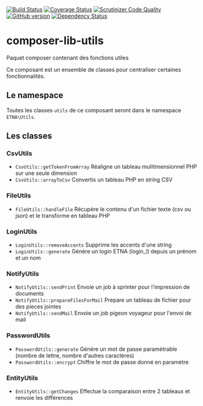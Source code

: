 [![Build Status](http://drone.etna-alternance.net/api/badge/github.com/etna-alternance/composer-lib-utils/status.svg?branch=master)](http://drone.etna-alternance.net/github.com/etna-alternance/composer-lib-utils)
[![Coverage Status](https://coveralls.io/repos/etna-alternance/composer-lib-utils/badge.svg?branch=master&service=github)](https://coveralls.io/github/etna-alternance/composer-lib-utils?branch=master)
[![Scrutinizer Code Quality](https://scrutinizer-ci.com/g/etna-alternance/composer-lib-utils/badges/quality-score.png?b=master)](https://scrutinizer-ci.com/g/etna-alternance/composer-lib-utils/?branch=master)
[![GitHub version](https://badge.fury.io/gh/etna-alternance%2Fcomposer-lib-utils.svg)](https://badge.fury.io/gh/etna-alternance%2Fcomposer-lib-utils)
[![Dependency Status](https://www.versioneye.com/user/projects/56694bdc43cfea0031000078/badge.svg?style=flat)](https://www.versioneye.com/user/projects/56694bdc43cfea0031000078)

# composer-lib-utils
Paquet composer contenant des fonctions utiles

Ce composant est un ensemble de classes pour centraliser certaines fonctionnalités.

## Le namespace

Toutes les classes `utils` de ce composant seront dans le namespace `ETNA\Utils`.

## Les classes

### CsvUtils

- `CsvUtils::getTokenFromArray` Réaligne un tableau mulitimensionnel PHP sur une seule dimension
- `CsvUtils::arrayToCsv` Convertis un tableau PHP en string CSV

### FileUtils

- `FileUtils::handleFile` Récupère le contenu d'un fichier texte (csv ou json) et le transforme en tableau PHP

### LoginUtils

- `LoginUtils::removeAccents` Supprime les accents d'une string
- `LoginUtils::generate` Génère un login ETNA (login_l) depuis un prénom et un nom

### NotifyUtils

- `NotifyUtils::sendPrint` Envoie un job à sprinter pour l'impression de documents
- `NotifyUtils::prepareFilesForMail` Prepare un tableau de fichier pour des pieces jointes
- `NotifyUtils::sendMail` Envoie un job pigeon voyageur pour l'envoi de mail

### PasswordUtils

- `PasswordUtils::generate` Génère un mot de passe paramètrable (nombre de lettre, nombre d'autres caractères)
- `PasswordUtils::encrypt` Chiffre le mot de passe donné en paramètre

### EntityUtils

- `EntityUtils::getChanges` Effectue la comparaison entre 2 tableaux et renvoie les différences

